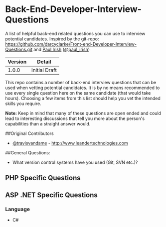 Back-End-Developer-Interview-Questions
======================================

A list of helpful back-end related questions you can use to interview potential candidates. 
Inspired by the git-repo: https://github.com/darcyclarke/Front-end-Developer-Interview-Questions.git and
[Paul Irish](http://paulirish.com) ([@paul_irish](http://twitter.com/paul_irish)) 

|Version    |Detail          |
|-----------|----------------|
|1.0.0      |Initial Draft   |

This repo contains a number of back-end interview questions that can be used when vetting potential candidates. 
It is by no means recommended to use every single question here on the same candidate (that would take hours). 
Choosing a few items from this list should help you vet the intended skills you require.

**Note:** Keep in mind that many of these questions are open ended and could lead to interesting discussions that tell 
you more about the person's capabilities than a straight answer would.

##Original Contributors

* [@travisvandame](http://www.twitter.com/travisvandame) - http://www.leandertechnologies.com

##General Questions:

* What version control systems have you used (Git, SVN etc.)?

## PHP Specific Questions

## ASP .NET Specific Questions

### Language
* C#
